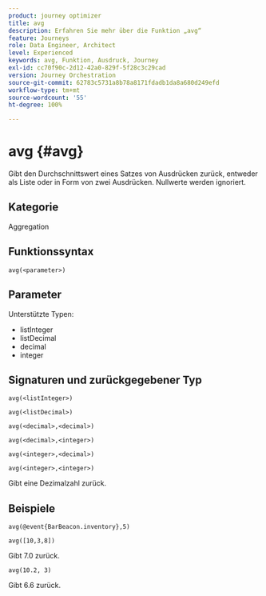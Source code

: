 ```yaml
---
product: journey optimizer
title: avg
description: Erfahren Sie mehr über die Funktion „avg“
feature: Journeys
role: Data Engineer, Architect
level: Experienced
keywords: avg, Funktion, Ausdruck, Journey
exl-id: cc70f90c-2d12-42a0-829f-5f28c3c29cad
version: Journey Orchestration
source-git-commit: 62783c5731a8b78a8171fdadb1da8a680d249efd
workflow-type: tm+mt
source-wordcount: '55'
ht-degree: 100%

---
```


# avg {#avg}

Gibt den Durchschnittswert eines Satzes von Ausdrücken zurück, entweder als Liste oder in Form von zwei Ausdrücken. Nullwerte werden ignoriert.


## Kategorie

Aggregation

## Funktionssyntax

`avg(<parameter>)`

## Parameter

Unterstützte Typen:

* listInteger
* listDecimal
* decimal
* integer

## Signaturen und zurückgegebener Typ

`avg(<listInteger>)`

`avg(<listDecimal>)`

`avg(<decimal>,<decimal>)`

`avg(<decimal>,<integer>)`

`avg(<integer>,<decimal>)`

`avg(<integer>,<integer>)`

Gibt eine Dezimalzahl zurück.

## Beispiele

`avg(@event{BarBeacon.inventory},5)`

`avg([10,3,8])`

Gibt 7.0 zurück.

`avg(10.2, 3)`

Gibt 6.6 zurück.
